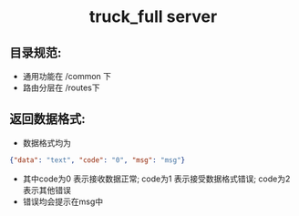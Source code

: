 <h1 align="center">truck_full server</h1>

## 目录规范:
- 通用功能在 /common 下
- 路由分层在 /routes下

## 返回数据格式:
- 数据格式均为
```json
{"data": "text", "code": "0", "msg": "msg"}
```
- 其中code为0 表示接收数据正常; code为1 表示接受数据格式错误; code为2 表示其他错误
- 错误均会提示在msg中


